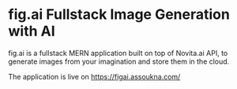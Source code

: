 # fig.ai Fullstack Image Generation with AI

fig.ai is a fullstack MERN application built on top of Novita.ai API, to generate images from your imagination and store them in the cloud.

The application is live on https://figai.assoukna.com/